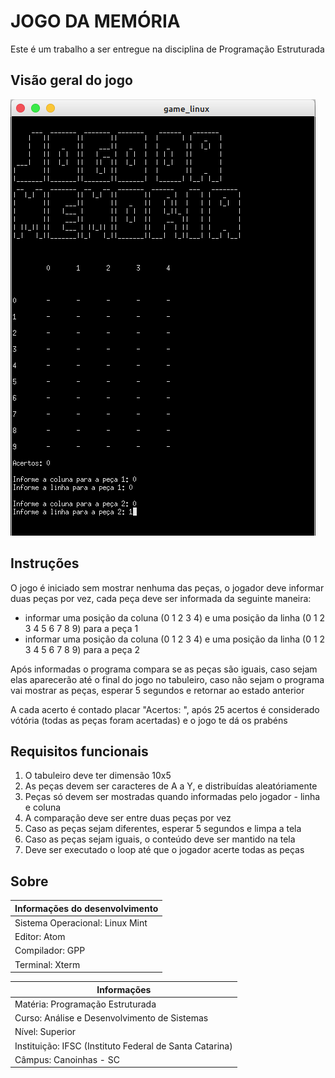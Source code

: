 
# JOGO DA MEMÓRIA

Este é um trabalho a ser entregue na disciplina de Programação Estruturada

## Visão geral do jogo

![](/imagens/print.png)

## Instruções

O jogo é iniciado sem mostrar nenhuma das peças, o jogador deve informar duas peças por vez, cada peça deve ser informada da seguinte maneira:

 - informar uma posição da coluna (0 1 2 3 4) e uma posição da linha (0 1 2 3 4 5 6 7 8 9) para a peça 1
 - informar uma posição da coluna (0 1 2 3 4) e uma posição da linha (0 1 2 3 4 5 6 7 8 9) para a peça 2

Após informadas o programa compara se as peças são iguais, caso sejam elas aparecerão até o final do jogo no tabuleiro, caso não sejam o programa vai mostrar as peças, esperar 5 segundos e retornar ao estado anterior

A cada acerto é contado placar "Acertos: ", após 25 acertos é considerado vótória (todas as peças foram acertadas) e o jogo te dá os prabéns

## Requisitos funcionais

1. O tabuleiro deve ter dimensão 10x5
2. As peças devem ser caracteres de A a Y, e distribuídas aleatóriamente
3. Peças só devem ser mostradas quando informadas pelo jogador - linha e coluna
4. A comparação deve ser entre duas peças por vez
5. Caso as peças sejam diferentes, esperar 5 segundos e limpa a tela
6. Caso as peças sejam iguais, o conteúdo deve ser mantido na tela
7. Deve ser executado o loop até que o jogador acerte todas as peças

## Sobre

| Informações do desenvolvimento  |
|---------------------------------|
| Sistema Operacional: Linux Mint |
| Editor: Atom                    |
| Compilador: GPP                 |
| Terminal: Xterm                 |


| Informações                                             |
|---------------------------------------------------------|
| Matéria: Programação Estruturada                        |
| Curso: Análise e Desenvolvimento de Sistemas            | 
| Nível: Superior                                         |
| Instituição: IFSC (Instituto Federal de Santa Catarina) |
| Câmpus: Canoinhas - SC                                  |


